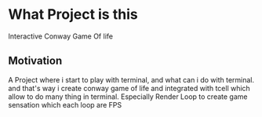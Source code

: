 # What Project is this

Interactive Conway Game Of life

## Motivation

A Project where i start to play with terminal, and what can i do with terminal. and that's way i create conway game of life and integrated with tcell which allow to do
many thing in terminal. Especially Render Loop to create game sensation which each loop are FPS
